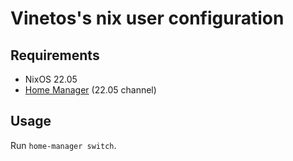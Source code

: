# Vinetos's nix user configuration

## Requirements

- NixOS 22.05
- [Home Manager](https://github.com/rycee/home-manager) (22.05 channel)

## Usage

Run `home-manager switch`.
